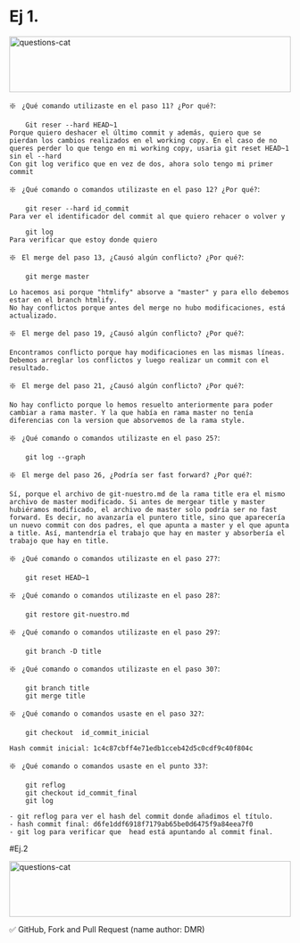 # Ej 1.



<img width=100% height="100" src="https://wallpapercave.com/wp/h3u2qag.jpg" title="questions-cat"/>



❇️ ` ¿Qué comando utilizaste en el paso 11? ¿Por qué?`:

        Git reser --hard HEAD~1 
    Porque quiero deshacer el último commit y además, quiero que se pierdan los cambios realizados en el working copy. En el caso de no queres perder lo que tengo en mi working copy, usaria git reset HEAD~1 sin el --hard
    Con git log verifico que en vez de dos, ahora solo tengo mi primer commit

❇️ ` ¿Qué comando o comandos utilizaste en el paso 12? ¿Por qué?`:

        git reser --hard id_commit 
    Para ver el identificador del commit al que quiero rehacer o volver y

        git log 
    Para verificar que estoy donde quiero


❇️ ` El merge del paso 13, ¿Causó algún conflicto? ¿Por qué?`:

        git merge master
    
    Lo hacemos asi porque "htmlify" absorve a "master" y para ello debemos estar en el branch htmlify.
    No hay conflictos porque antes del merge no hubo modificaciones, está actualizado.


❇️ ` El merge del paso 19, ¿Causó algún conflicto? ¿Por qué?`:
    
    Encontramos conflicto porque hay modificaciones en las mismas líneas. 
    Debemos arreglar los conflictos y luego realizar un commit con el resultado.


❇️ ` El merge del paso 21, ¿Causó algún conflicto? ¿Por qué?`:

    No hay conflicto porque lo hemos resuelto anteriormente para poder cambiar a rama master. Y la que había en rama master no tenía diferencias con la version que absorvemos de la rama style.

❇️ ` ¿Qué comando o comandos utilizaste en el paso 25?`:
        
        git log --graph  


❇️ ` El merge del paso 26, ¿Podría ser fast forward? ¿Por qué?`:

    Sí, porque el archivo de git-nuestro.md de la rama title era el mismo archivo de master modificado. Si antes de mergear title y master hubiéramos modificado, el archivo de master solo podría ser no fast forward. Es decir, no avanzaría el puntero title, sino que aparecería un nuevo commit con dos padres, el que apunta a master y el que apunta a title. Así, mantendría el trabajo que hay en master y absorbería el trabajo que hay en title.


❇️ ` ¿Qué comando o comandos utilizaste en el paso 27?`:

        git reset HEAD~1

❇️ ` ¿Qué comando o comandos utilizaste en el paso 28?`:

        git restore git-nuestro.md

❇️ ` ¿Qué comando o comandos utilizaste en el paso 29?`:

        git branch -D title

❇️ ` ¿Qué comando o comandos utilizaste en el paso 30?`:

        git branch title 
        git merge title

❇️ ` ¿Qué comando o comandos usaste en el paso 32?`:

        git checkout  id_commit_inicial

    Hash commit inicial: 1c4c87cbff4e71edb1cceb42d5c0cdf9c40f804c

❇️ ` ¿Qué comando o comandos usaste en el punto 33?`:

        git reflog
        git checkout id_commit_final
        git log

    - git reflog para ver el hash del commit donde añadimos el título.
    - hash commit final: d6fe1ddf6918f7179ab65be0d6475f9a84eea7f0 
    - git log para verificar que  head está apuntando al commit final.

#Ej.2 

<img width=100% height="100" src="https://wallpapercave.com/wp/h3u2qag.jpg" title="questions-cat"/>

✅ GitHub, Fork and Pull Request (name author: DMR)

